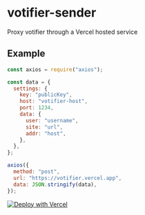 # votifier-sender
Proxy votifier through a Vercel hosted service

## Example

```javascript
const axios = require("axios");

const data = {
  settings: {
    key: "publicKey",
    host: "votifier-host",
    port: 1234,
    data: {
      user: "username",
      site: "url",
      addr: "host",
    },
  },
};

axios({
  method: "post",
  url: "https://votifier.vercel.app",
  data: JSON.stringify(data),
});

```
[![Deploy with Vercel](https://vercel.com/button)](https://vercel.com/new/git/external?repository-url=https%3A%2F%2Fgithub.com%2Ftreboryx%2Fvotifier-sender)
